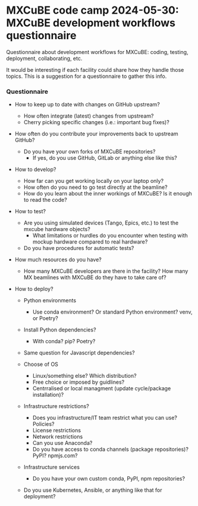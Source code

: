 # MXCuBE code camp 2024-05-30: MXCuBE development workflows questionnaire

Questionnaire about development workflows for MXCuBE:
coding, testing, deployment, collaborating, etc.

It would be interesting if each facility could share how they handle those topics.
This is a suggestion for a questionnaire to gather this info.


### Questionnaire

* How to keep up to date with changes on GitHub upstream?
  * How often integrate (latest) changes from upstream?
  * Cherry picking specific changes (i.e.: important bug fixes)?

* How often do you contribute your improvements back to upstream GitHub?
  * Do you have your own forks of MXCuBE repositories?
    * If yes, do you use GitHub, GitLab or anything else like this?

* How to develop?

  * How far can you get working locally on your laptop only?
  * How often do you need to go test directly at the beamline?
  * How do you learn about the inner workings of MXCuBE? Is it enough to read the code?

* How to test?

  * Are you using simulated devices (Tango, Epics, etc.) to test the mxcube hardware objects?
    * What limitations or hurdles do you encounter when testing with mockup hardware compared to real hardware?
  * Do you have procedures for automatic tests?

* How much resources do you have?

  * How many MXCuBE developers are there in the facility?
    How many MX beamlines with MXCuBE do they have to take care of?

* How to deploy?

  * Python environments
    * Use conda environment? Or standard Python environment? venv, or Poetry?

  * Install Python dependencies?
    * With conda? pip? Poetry?

  * Same question for Javascript dependencies?

  * Choose of OS
    * Linux/something else? Which distribution?
    * Free choice or imposed by guidlines?
    * Centrralised or local managment (update cycle/package installation)?

  * Infrastructure restrictions?
    * Does you infrastructure/IT team restrict what you can use? Policies?
    * License restrictions
    * Network restrictions
    * Can you use Anaconda?
    * Do you have access to conda channels (package repositories)? PyPI? npmjs.com?

  * Infrastructure services
    * Do you have your own custom conda, PyPI, npm repositories?

  * Do you use Kubernetes, Ansible, or anything like that for deployment?
